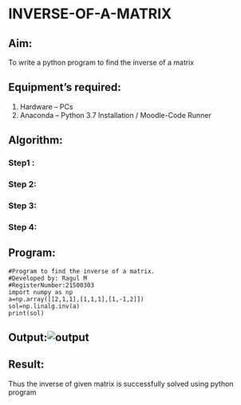# INVERSE-OF-A-MATRIX
## Aim:
To write a python program to find the inverse of a matrix
## Equipment’s required:
1. 	Hardware – PCs
2. 	Anaconda – Python 3.7 Installation / Moodle-Code Runner
## Algorithm:
### Step1 : 
### Step 2: 
### Step 3: 
### Step 4: 

## Program:
~~~
#Program to find the inverse of a matrix.
#Developed by: Ragul M
#RegisterNumber:21500303
import numpy as np
a=np.array([[2,1,1],[1,1,1],[1,-1,2]])
sol=np.linalg.inv(a)
print(sol)
~~~
## Output:![output](https://github.com/ArchanaSharikalHarinarayanan/INVERSE-OF-A-MATRIX.git?raw=true)
## Result:
Thus the inverse of given matrix is successfully solved using python program

